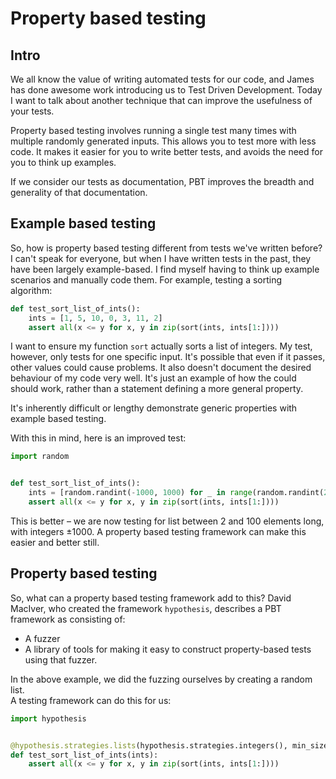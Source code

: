 # Property based testing

## Intro

We all know the value of writing automated tests for our code, and James has 
done awesome work introducing us to Test Driven Development.  Today I want to 
talk about another technique that can improve the usefulness of your tests.

Property based testing involves running a single test many times with multiple 
randomly generated inputs.  This allows you to test more with less code.  It 
makes it easier for you to write better tests, and avoids the need for you to 
think up examples.

If we consider our tests as documentation, PBT improves the breadth and 
generality of that documentation.


## Example based testing

So, how is property based testing different from tests we've written before?  I 
can't speak for everyone, but when I have written tests in the past, they have 
been largely example-based.  I find myself having to think up example scenarios 
and manually code them.  For example, testing a sorting algorithm:

```python
def test_sort_list_of_ints():
    ints = [1, 5, 10, 0, 3, 11, 2]
    assert all(x <= y for x, y in zip(sort(ints, ints[1:])))
```

I want to ensure my function `sort` actually sorts a list of integers.  My 
test, however, only tests for one specific input.  It's possible that even if 
it passes, other values could cause problems.  It also doesn't document the 
desired behaviour of my code very well.  It's just an example of how the could 
should work, rather than a statement defining a more general property.

It's inherently difficult or lengthy demonstrate generic properties with 
example based testing.

With this in mind, here is an improved test:

```python
import random


def test_sort_list_of_ints():
    ints = [random.randint(-1000, 1000) for _ in range(random.randint(2, 100))]
    assert all(x <= y for x, y in zip(sort(ints, ints[1:])))
```

This is better &ndash; we are now testing for list between 2 and 100 elements 
long, with integers &plusmn;1000.  A property based testing framework can make 
this easier and better still.


## Property based testing

So, what can a property based testing framework add to this?  David MacIver, 
who created the framework `hypothesis`, describes a PBT framework as consisting 
of:

* A fuzzer
* A library of tools for making it easy to construct property-based tests using 
  that fuzzer.

In the above example, we did the fuzzing ourselves by creating a random list.  
A testing framework can do this for us:

```python
import hypothesis


@hypothesis.strategies.lists(hypothesis.strategies.integers(), min_size=2)
def test_sort_list_of_ints(ints):
    assert all(x <= y for x, y in zip(sort(ints, ints[1:])))
```
